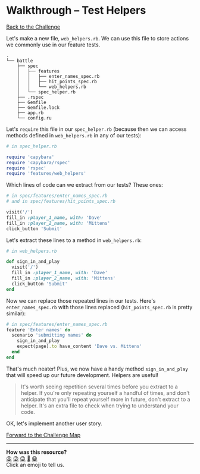 # Walkthrough – Test Helpers

[Back to the Challenge](../test_helpers.md)

Let's make a new file, `web_helpers.rb`. We can use this file to store actions we commonly use in our feature tests.

```
.
└── battle
    ├── spec
    │   ├── features
    │   │   ├── enter_names_spec.rb
    │   │   ├── hit_points_spec.rb
    │   │   └── web_helpers.rb
    │   └── spec_helper.rb
    ├── .rspec
    ├── Gemfile
    ├── Gemfile.lock
    ├── app.rb
    └── config.ru
```

Let's `require` this file in our `spec_helper.rb` (because then we can access methods defined in `web_helpers.rb` in any of our tests):

```ruby
# in spec_helper.rb

require 'capybara'
require 'capybara/rspec'
require 'rspec'
require 'features/web_helpers'
```

Which lines of code can we extract from our tests? These ones:

```ruby
# in spec/features/enter_names_spec.rb
# and in spec/features/hit_points_spec.rb

visit('/')
fill_in :player_1_name, with: 'Dave'
fill_in :player_2_name, with: 'Mittens'
click_button 'Submit'
```

Let's extract these lines to a method in `web_helpers.rb`:

```ruby
# in web_helpers.rb

def sign_in_and_play
  visit('/')
  fill_in :player_1_name, with: 'Dave'
  fill_in :player_2_name, with: 'Mittens'
  click_button 'Submit'
end
```

Now we can replace those repeated lines in our tests. Here's `enter_names_spec.rb` with those lines replaced (`hit_points_spec.rb` is pretty similar):

```ruby
# in spec/features/enter_names_spec.rb
feature 'Enter names' do
  scenario 'submitting names' do
    sign_in_and_play
    expect(page).to have_content 'Dave vs. Mittens'
  end
end
```

That's much neater! Plus, we now have a handy method `sign_in_and_play` that will speed up our future development. Helpers are useful!

> It's worth seeing repetition several times before you extract to a helper. If you're only repeating yourself a handful of times, and don't anticipate that you'll repeat yourself more in future, don't extract to a helper. It's an extra file to check when trying to understand your code.

OK, let's implement another user story.

[Forward to the Challenge Map](../README.md)

<!-- BEGIN GENERATED SECTION DO NOT EDIT -->

---

**How was this resource?**  
[😫](https://airtable.com/shrUJ3t7KLMqVRFKR?prefill_Repository=course&prefill_File=intro_to_the_web/walkthroughs/test_helpers.md&prefill_Sentiment=😫) [😕](https://airtable.com/shrUJ3t7KLMqVRFKR?prefill_Repository=course&prefill_File=intro_to_the_web/walkthroughs/test_helpers.md&prefill_Sentiment=😕) [😐](https://airtable.com/shrUJ3t7KLMqVRFKR?prefill_Repository=course&prefill_File=intro_to_the_web/walkthroughs/test_helpers.md&prefill_Sentiment=😐) [🙂](https://airtable.com/shrUJ3t7KLMqVRFKR?prefill_Repository=course&prefill_File=intro_to_the_web/walkthroughs/test_helpers.md&prefill_Sentiment=🙂) [😀](https://airtable.com/shrUJ3t7KLMqVRFKR?prefill_Repository=course&prefill_File=intro_to_the_web/walkthroughs/test_helpers.md&prefill_Sentiment=😀)  
Click an emoji to tell us.

<!-- END GENERATED SECTION DO NOT EDIT -->
